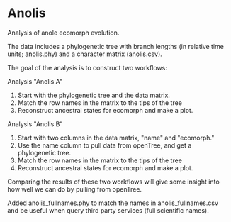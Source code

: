 Anolis
==========

Analysis of anole ecomorph evolution.

The data includes a phylogenetic tree with branch lengths (in relative time units; anolis.phy) and a character matrix (anolis.csv).

The goal of the analysis is to construct two workflows:

Analysis "Anolis A"

1. Start with the phylogenetic tree and the data matrix.
2. Match the row names in the matrix to the tips of the tree
3. Reconstruct ancestral states for ecomorph and make a plot.

Analysis "Anolis B"

1. Start with two columns in the data matrix, "name" and "ecomorph." 
2. Use the name column to pull data from openTree, and get a phylogenetic tree.
3. Match the row names in the matrix to the tips of the tree
4. Reconstruct ancestral states for ecomorph and make a plot.

Comparing the results of these two workflows will give some insight into how well we can do by pulling from openTree.

Added anolis_fullnames.phy to match the names in anolis_fullnames.csv and be useful when query third party services (full scientific names).